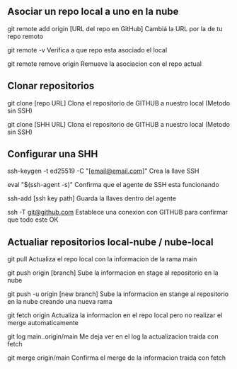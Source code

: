 ## Asociar un repo local a uno en la nube

git remote add origin [URL del repo en GitHub]
    Cambiá la URL por la de tu repo remoto

git remote -v
    Verifica a que repo esta asociado el local

git remote remove origin
    Remueve la asociacion con el repo actual

## Clonar repositorios

git clone [repo URL]
    Clona el repositorio de GITHUB a nuestro local (Metodo sin SSH)

git clone [SHH URL]
    Clona el repositorio de GITHUB a nuestro local (Metodo sin SSH)

## Configurar una SHH

ssh-keygen -t ed25519 -C "[email@email.com]"
    Crea la llave SSH

eval "$(ssh-agent -s)"
    Confirma que el agente de SSH esta funcionando

ssh-add [ssh key path]
    Guarda la llaves dentro del agente

ssh -T git@github.com
    Establece una conexion con GITHUB para confirmar que todo este OK

## Actualiar repositorios local-nube / nube-local

git pull 
    Actualiza el repo local con la informacion de la rama main

git push origin [branch]
    Sube la informacion en stage al repositorio en la nube

git push -u origin [new branch]
    Sube la informacion en stange al repositorio en la nube creando una nueva rama

git fetch origin
    Actualiza la informacion en el repo local pero no realizar el merge automaticamente

git log main..origin/main
    Me deja ver en el log la actualizacion traida con fetch

git merge origin/main
    Confirma el merge de la informacion traida con fetch
